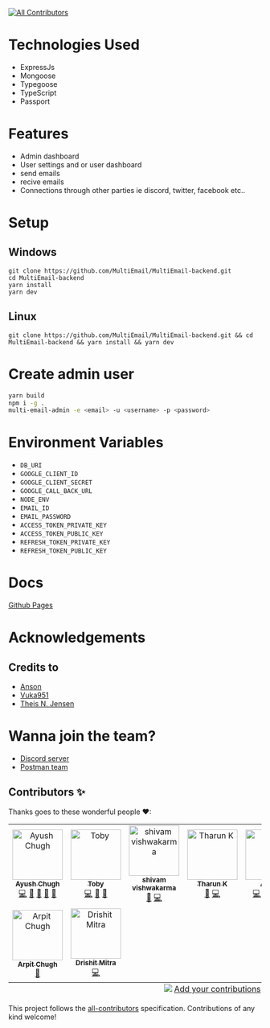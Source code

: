 <!-- ALL-CONTRIBUTORS-BADGE:START - Do not remove or modify this section -->

[![All Contributors](https://img.shields.io/badge/all_contributors-9-orange.svg?style=flat-square)](#contributors-)

<!-- ALL-CONTRIBUTORS-BADGE:END -->

# Technologies Used

-   ExpressJs
-   Mongoose
-   Typegoose
-   TypeScript
-   Passport

# Features

-   Admin dashboard
-   User settings and or user dashboard
-   send emails
-   recive emails
-   Connections through other parties ie discord, twitter, facebook etc..

# Setup

## Windows

```
git clone https://github.com/MultiEmail/MultiEmail-backend.git
cd MultiEmail-backend
yarn install
yarn dev
```

## Linux

```
git clone https://github.com/MultiEmail/MultiEmail-backend.git && cd MultiEmail-backend && yarn install && yarn dev
```

# Create admin user

```bash
yarn build
npm i -g .
multi-email-admin -e <email> -u <username> -p <password>
```

# Environment Variables

-   `DB_URI`
-   `GOOGLE_CLIENT_ID`
-   `GOOGLE_CLIENT_SECRET`
-   `GOOGLE_CALL_BACK_URL`
-   `NODE_ENV`
-   `EMAIL_ID`
-   `EMAIL_PASSWORD`
-   `ACCESS_TOKEN_PRIVATE_KEY`
-   `ACCESS_TOKEN_PUBLIC_KEY`
-   `REFRESH_TOKEN_PRIVATE_KEY`
-   `REFRESH_TOKEN_PUBLIC_KEY`

# Docs

[Github Pages](https://multiemail.github.io/MultiEmail-backend/)

# Acknowledgements

## Credits to

-   [Anson](https://github.com/stuyy)
-   [Vuka951](https://github.com/Vuka951)
-   [Theis N. Jensen](https://github.com/mrcool1575)

# Wanna join the team?

-   [Discord server](https://discord.gg/8kTdfWmuQa)
-   [Postman team](https://www.postman.com/multiemail/workspace/muti-email-rest-api/overview)

## Contributors ✨

Thanks goes to these wonderful people ❤:

<!-- ALL-CONTRIBUTORS-LIST:START - Do not remove or modify this section -->
<!-- prettier-ignore-start -->
<!-- markdownlint-disable -->
<table>
  <tbody>
    <tr>
      <td align="center"><a href="https://shriproperty.com"><img src="https://avatars.githubusercontent.com/u/69336518?v=4?s=100" width="100px;" alt="Ayush Chugh"/><br /><sub><b>Ayush Chugh</b></sub></a><br /><a href="https://github.com/MultiEmail/MultiEmail-backend/commits?author=aayushchugh" title="Code">💻</a> <a href="https://github.com/MultiEmail/MultiEmail-backend/pulls?q=is%3Apr+reviewed-by%3Aaayushchugh" title="Reviewed Pull Requests">👀</a> <a href="https://github.com/MultiEmail/MultiEmail-backend/commits?author=aayushchugh" title="Documentation">📖</a> <a href="#maintenance-aayushchugh" title="Maintenance">🚧</a> <a href="#projectManagement-aayushchugh" title="Project Management">📆</a></td>
      <td align="center"><a href="https://github.com/DaatUserName"><img src="https://avatars.githubusercontent.com/u/40370496?v=4?s=100" width="100px;" alt="Toby"/><br /><sub><b>Toby</b></sub></a><br /><a href="https://github.com/MultiEmail/MultiEmail-backend/commits?author=DaatUserName" title="Code">💻</a> <a href="https://github.com/MultiEmail/MultiEmail-backend/pulls?q=is%3Apr+reviewed-by%3ADaatUserName" title="Reviewed Pull Requests">👀</a> <a href="#maintenance-DaatUserName" title="Maintenance">🚧</a></td>
      <td align="center"><a href="https://github.com/shivamvishwakarm"><img src="https://avatars.githubusercontent.com/u/80755217?v=4?s=100" width="100px;" alt="shivam vishwakarma"/><br /><sub><b>shivam vishwakarma</b></sub></a><br /><a href="https://github.com/MultiEmail/MultiEmail-backend/commits?author=shivamvishwakarm" title="Documentation">📖</a> <a href="https://github.com/MultiEmail/MultiEmail-backend/commits?author=shivamvishwakarm" title="Code">💻</a></td>
      <td align="center"><a href="https://github.com/tharun634"><img src="https://avatars.githubusercontent.com/u/53267275?v=4?s=100" width="100px;" alt="Tharun K"/><br /><sub><b>Tharun K</b></sub></a><br /><a href="https://github.com/MultiEmail/MultiEmail-backend/commits?author=tharun634" title="Documentation">📖</a> <a href="https://github.com/MultiEmail/MultiEmail-backend/commits?author=tharun634" title="Code">💻</a></td>
      <td align="center"><a href="https://github.com/is-it-ayush"><img src="https://avatars.githubusercontent.com/u/36449128?v=4?s=100" width="100px;" alt="Ayush"/><br /><sub><b>Ayush</b></sub></a><br /><a href="https://github.com/MultiEmail/MultiEmail-backend/commits?author=is-it-ayush" title="Code">💻</a> <a href="#mentoring-is-it-ayush" title="Mentoring">🧑‍🏫</a> <a href="https://github.com/MultiEmail/MultiEmail-backend/pulls?q=is%3Apr+reviewed-by%3Ais-it-ayush" title="Reviewed Pull Requests">👀</a> <a href="#maintenance-is-it-ayush" title="Maintenance">🚧</a></td>
      <td align="center"><a href="https://www.jamesmesser.xyz"><img src="https://avatars.githubusercontent.com/u/71551059?v=4?s=100" width="100px;" alt="James"/><br /><sub><b>James</b></sub></a><br /><a href="#financial-CodesWithJames" title="Financial">💵</a></td>
      <td align="center"><a href="https://github.com/AndrewFirePvP7"><img src="https://avatars.githubusercontent.com/u/29314485?v=4?s=100" width="100px;" alt="AndrewDev"/><br /><sub><b>AndrewDev</b></sub></a><br /><a href="#ideas-AndrewFirePvP7" title="Ideas, Planning, & Feedback">🤔</a></td>
    </tr>
    <tr>
      <td align="center"><a href="https://arpitchugh.live/"><img src="https://avatars.githubusercontent.com/u/63435960?v=4?s=100" width="100px;" alt="Arpit Chugh"/><br /><sub><b>Arpit Chugh</b></sub></a><br /><a href="https://github.com/MultiEmail/MultiEmail-backend/commits?author=Arpitchugh" title="Documentation">📖</a></td>
      <td align="center"><a href="https://github.com/drishit96"><img src="https://avatars.githubusercontent.com/u/13049630?v=4?s=100" width="100px;" alt="Drishit Mitra"/><br /><sub><b>Drishit Mitra</b></sub></a><br /><a href="https://github.com/MultiEmail/MultiEmail-backend/commits?author=drishit96" title="Code">💻</a></td>
    </tr>
  </tbody>
  <tfoot>
    <tr>
      <td align="center" size="13px" colspan="7">
        <img src="https://raw.githubusercontent.com/all-contributors/all-contributors-cli/1b8533af435da9854653492b1327a23a4dbd0a10/assets/logo-small.svg">
          <a href="https://all-contributors.js.org/docs/en/bot/usage">Add your contributions</a>
        </img>
      </td>
    </tr>
  </tfoot>
</table>

<!-- markdownlint-restore -->
<!-- prettier-ignore-end -->

<!-- ALL-CONTRIBUTORS-LIST:END -->

This project follows the [all-contributors](https://github.com/all-contributors/all-contributors) specification. Contributions of any kind welcome!

